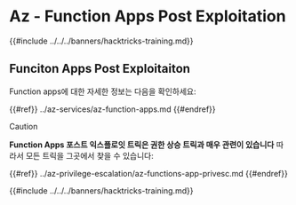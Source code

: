 # Az - Function Apps Post Exploitation

{{#include ../../../banners/hacktricks-training.md}}

## Funciton Apps Post Exploitaiton

Function apps에 대한 자세한 정보는 다음을 확인하세요:

{{#ref}}
../az-services/az-function-apps.md
{{#endref}}

> [!CAUTION]
> **Function Apps 포스트 익스플로잇 트릭은 권한 상승 트릭과 매우 관련이 있습니다** 따라서 모든 트릭을 그곳에서 찾을 수 있습니다:

{{#ref}}
../az-privilege-escalation/az-functions-app-privesc.md
{{#endref}}

{{#include ../../../banners/hacktricks-training.md}}

